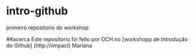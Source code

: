 # intro-github
primeiro repositorio do workshop

##acerca
Este repositorio foi feito por OCH no [workshopp de Introdução do Github] (http://iimpact)
Mariana 

